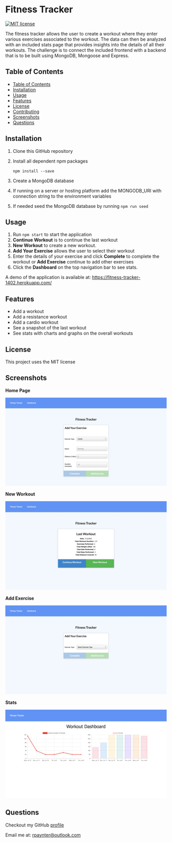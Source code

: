 # Fitness Tracker
[![MIT license](https://img.shields.io/badge/License-MIT-yellow.svg)](https://opensource.org/licenses/MIT)

 The fitness tracker allows the user to create a workout where they enter various exercises associated to the workout.  The data can then be analyzed with an included stats page that provides insights into the details of all their workouts.  The challenge is to connect the included frontend with a backend that is to be built using MongoDB, Mongoose and Express.

## Table of Contents
  - [Table of Contents](#table-of-contents)
  - [Installation](#installation)
  - [Usage](#usage)
  - [Features](#features)
  - [License](#license)
  - [Contributing](#contributing)
  - [Screenshots](#screenshots)
  - [Questions](#questions)

## Installation
1. Clone this GitHub repository

2. Install all dependent npm packages

   ```
   npm install --save
   ```
3. Create a MongoDB database
5. If running on a server or hosting platform add the MONGODB_URI with connection string to the environment variables
6. If needed seed the MongoDB database by running `npm run seed`


## Usage
1. Run `npm start` to start the application
2. **Continue Workout** is to continue the last workout 
3. **New Workout** to create a new workout.
4. **Add Your Exercise** allows the user to select their workout
5. Enter the details of your exercise and click **Complete** to complete the workout or **Add Exercise** continue to add other exercises
6. Click the **Dashboard** on the top navigation bar to see stats.

A demo of the application is available at: https://fitness-tracker-1402.herokuapp.com/

## Features
* Add a workout
* Add a resistance workout
* Add a cardio workout
* See a snapshot of the last workout
* See stats with charts and graphs on the overall workouts


## License
This project uses the MIT license
## Screenshots
**Home Page**

<img src="./public/imgs/img-4.jpg">

**New Workout**

<img src="./public/imgs/img-2.jpg">

**Add Exercise**

<img src="./public/imgs/img-3.jpg">

**Stats**

<img src="./public/imgs/img-1.jpg">

## Questions
Checkout my GitHub [profile](https://github.com/ryanpaynt)

Email me at: rpaynter@outlook.com